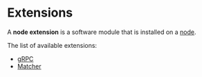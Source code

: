 # Extensions

A **node extension** is a software module that is installed on a [node](/blockchain/node.md).

The list of available extensions:

* [gRPC](/waves-node/extensions/grpc-server.md)
* [Matcher](/waves-node/extensions/matcher.md)
